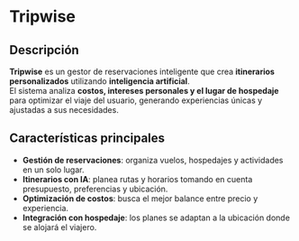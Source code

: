 # Tripwise  

## Descripción  
**Tripwise** es un gestor de reservaciones inteligente que crea **itinerarios personalizados** utilizando **inteligencia artificial**.  
El sistema analiza **costos, intereses personales y el lugar de hospedaje** para optimizar el viaje del usuario, generando experiencias únicas y ajustadas a sus necesidades.  

## Características principales  
- **Gestión de reservaciones**: organiza vuelos, hospedajes y actividades en un solo lugar.  
- **Itinerarios con IA**: planea rutas y horarios tomando en cuenta presupuesto, preferencias y ubicación.  
- **Optimización de costos**: busca el mejor balance entre precio y experiencia.  
- **Integración con hospedaje**: los planes se adaptan a la ubicación donde se alojará el viajero.  

